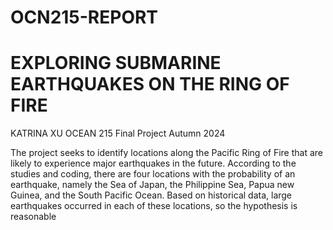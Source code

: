 # OCN215-REPORT
# EXPLORING SUBMARINE EARTHQUAKES ON THE RING OF FIRE

KATRINA XU
OCEAN 215 Final Project
Autumn 2024

The project seeks to identify locations along the Pacific Ring of Fire that are likely to experience major earthquakes in the future. According to the studies and coding, there are four locations with the probability of an earthquake, namely the Sea of Japan, the Philippine Sea, Papua new Guinea, and the South Pacific Ocean. Based on historical data, large earthquakes occurred in each of these locations, so the hypothesis is reasonable
